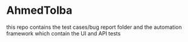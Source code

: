 # AhmedTolba
this repo contains the test cases/bug report folder and the automation framework which contain the UI and API tests
